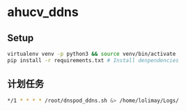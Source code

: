 # ahucv_ddns

## Setup

```bash
virtualenv venv -p python3 && source venv/bin/activate
pip install -r requirements.txt # Install denpendencies
```


## 计划任务
```bash
*/1 * * * * /root/dnspod_ddns.sh &> /home/lolimay/Logs/
```